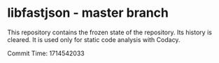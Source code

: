 # libfastjson - master branch

This repository contains the frozen state of the repository.
Its history is cleared. It is used only for static code
analysis with Codacy.

Commit Time: 1714542033